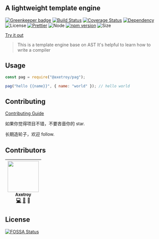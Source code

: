 ## A lightweight template engine

[![Greenkeeper badge](https://badges.greenkeeper.io/axetroy/pag.svg)](https://greenkeeper.io/)
[![Build Status](https://travis-ci.org/axetroy/pag.svg?branch=master)](https://travis-ci.org/axetroy/pag)
[![Coverage Status](https://coveralls.io/repos/github/axetroy/pag/badge.svg?branch=master)](https://coveralls.io/github/axetroy/pag?branch=master)
[![Dependency](https://david-dm.org/axetroy/rfcdate.svg)](https://david-dm.org/axetroy/rfcdate)
![License](https://img.shields.io/badge/license-Apache-green.svg)
[![Prettier](https://img.shields.io/badge/Code%20Style-Prettier-green.svg)](https://github.com/prettier/prettier)
![Node](https://img.shields.io/badge/node-%3E=6.0-blue.svg?style=flat-square)
[![npm version](https://badge.fury.io/js/rfcdate.svg)](https://badge.fury.io/js/rfcdate)
![Size](https://github-size-badge.herokuapp.com/axetroy/pag.svg)

[Try it out](https://axetroy.github.io/pag)

> This is a template engine base on AST
> It's helpful to learn how to write a compiler

## Usage

```javascript
const pag = require("@axetroy/pag");

pag("hello {{name}}", { name: "world" }); // hello world
```

## Contributing

[Contributing Guide](https://github.com/axetroy/pag/blob/master/CONTRIBUTING.md)

如果你觉得项目不错，不要吝啬你的 star.

长期造轮子，欢迎 follow.

## Contributors

<!-- ALL-CONTRIBUTORS-LIST:START - Do not remove or modify this section -->

| [<img src="https://avatars1.githubusercontent.com/u/9758711?v=3" width="100px;"/><br /><sub>Axetroy</sub>](http://axetroy.github.io)<br />[💻](https://github.com/axetroy/pag/commits?author=axetroy) [🐛](https://github.com/axetroy/pag/issues?q=author%3Aaxetroy) 🎨 |
| :---------------------------------------------------------------------------------------------------------------------------------------------------------------------------------------------------------------------------------------------------------------------: |


<!-- ALL-CONTRIBUTORS-LIST:END -->

## License

[![FOSSA Status](https://app.fossa.io/api/projects/git%2Bgithub.com%2Faxetroy%2Fpag.svg?type=large)](https://app.fossa.io/projects/git%2Bgithub.com%2Faxetroy%2Fpag?ref=badge_large)
